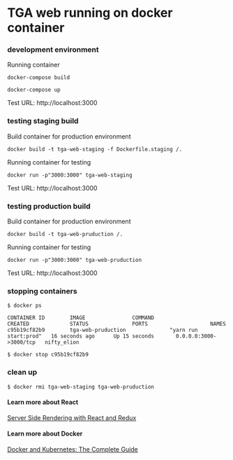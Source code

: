 # TGA web running on docker container

### development environment

Running container

```
docker-compose build

docker-compose up
```

Test URL: http://localhost:3000

### testing staging build

Build container for production environment

```
docker build -t tga-web-staging -f Dockerfile.staging /.
```

Running container for testing

```
docker run -p"3000:3000" tga-web-staging
```

Test URL: http://localhost:3000

### testing production build

Build container for production environment

```
docker build -t tga-web-pruduction /.
```

Running container for testing

```
docker run -p"3000:3000" tga-web-pruduction
```

Test URL: http://localhost:3000

### stopping containers

```
$ docker ps

CONTAINER ID        IMAGE               COMMAND                 CREATED             STATUS              PORTS                    NAMES
c95b19cf82b9        tga-web-pruduction              "yarn run start:prod"   16 seconds ago      Up 15 seconds       0.0.0.0:3000->3000/tcp   nifty_elion

$ docker stop c95b19cf82b9
```

### clean up

```
$ docker rmi tga-web-staging tga-web-pruduction
```

#### Learn more about React

[Server Side Rendering with React and Redux](https://www.udemy.com/share/100aViBUMeeFtTRHQ=/)

#### Learn more about Docker

[Docker and Kubernetes: The Complete Guide](https://www.udemy.com/share/100r9ABUMeeFtTRHQ=/)
